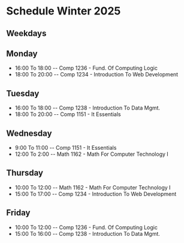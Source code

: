 # Schedule Winter 2025
## Weekdays
## Monday
- 16:00 To 18:00 -- Comp 1236 - Fund. Of Computing Logic
- 18:00 To 20:00 -- Comp 1234 - Introduction To Web Development
## Tuesday
- 16:00 To 18:00 -- Comp 1238 - Introduction To Data Mgmt.
- 18:00 To 20:00 -- Comp 1151 - It Essentials
## Wednesday
- 9:00 To 11:00 -- Comp 1151 - It Essentials
- 12:00 To 2:00 -- Math 1162 - Math For Computer Technology I
## Thursday
- 10:00 To 12:00 -- Math 1162 - Math For Computer Technology I
- 15:00 To 17:00 -- Comp 1234 - Introduction To Web Development
## Friday
- 10:00 To 12:00 -- Comp 1236 - Fund. Of Computing Logic
- 15:00 To 16:00 -- Comp 1238 - Introduction To Data Mgmt.
